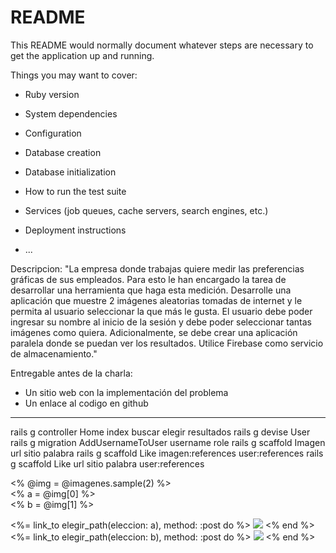 # README

This README would normally document whatever steps are necessary to get the
application up and running.

Things you may want to cover:

* Ruby version

* System dependencies

* Configuration

* Database creation

* Database initialization

* How to run the test suite

* Services (job queues, cache servers, search engines, etc.)

* Deployment instructions

* ...


Descripcion:
"La empresa donde trabajas quiere medir las preferencias gráficas de sus empleados. Para esto le han encargado la tarea de desarrollar una herramienta que haga esta medición. Desarrolle una aplicación que muestre 2 imágenes aleatorias tomadas de internet y le permita al usuario seleccionar la que más le gusta. El usuario debe poder ingresar su nombre al inicio de la sesión y debe poder seleccionar tantas imágenes como quiera. Adicionalmente, se debe crear una aplicación paralela donde se puedan ver los resultados. Utilice Firebase como servicio de almacenamiento."

Entregable antes de la charla:
- Un sitio web con la implementación del problema
- Un enlace al codigo en github


---------------------------------------------------------------------------------------


rails g controller Home index buscar elegir resultados
rails g devise User
rails g migration AddUsernameToUser username role
rails g scaffold Imagen url sitio palabra 
rails g scaffold Like imagen:references user:references 
rails g scaffold Like url sitio palabra user:references 








  <% @img = @imagenes.sample(2) %>  
  <% a = @img[0] %>  
  <% b = @img[1] %>

  <%=  link_to elegir_path(eleccion: a), method: :post do %>
    <img src="<%= a.url %>">
  <% end %>
  <%=  link_to elegir_path(eleccion: b), method: :post do %>
    <img src="<%= b.url %>">
  <% end %>
